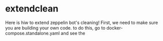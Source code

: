 # extendclean
Here is hiw to extend zeppelin bot's cleaning! First, we need to make sure you are building your own code. to do this, go to docker-compose.standalone.yaml and see the 
